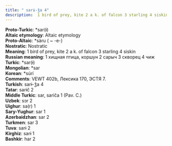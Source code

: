 ```yaml
---
title: " sarɨ-ǯa 4"
description:  1 bird of prey, kite 2 a k. of falcon 3 starling 4 siskin
---
```


<strong>Proto-Turkic</strong>:  *sar(ɨ)<br>
<strong>Altaic etymology</strong>:  Altaic etymology<br>
<strong> Proto-Altaic</strong>:  *sàru ( ~ -e-)<br>
<strong>Nostratic</strong>:  Nostratic<br>
<strong>Meaning</strong>:  1 bird of prey, kite 2 a k. of falcon 3 starling 4 siskin<br>
<strong>Russian meaning</strong>:  1 хищная птица, коршун 2 сарыч 3 скворец 4 чиж<br>
<strong>Turkic</strong>:  *sar(ɨ)<br>
<strong>Mongolian</strong>:  *sar<br>
<strong>Korean</strong>:  *súrí<br>
<strong>Comments</strong>:  VEWT 402b, Лексика 170, ЭСТЯ 7.<br>
<strong>Turkish</strong>:  sarɨ-ǯa 4<br>
<strong>Tatar</strong>:  sarɨč 2<br>
<strong>Middle Turkic</strong>:  sar, sariča 1 (Pav. C.)<br>
<strong>Uzbek</strong>:  sɔr 2<br>
<strong>Uighur</strong>:  sa(r) 1<br>
<strong>Sary-Yughur</strong>:  sar 1<br>
<strong>Azerbaidzhan</strong>:  sar 2<br>
<strong>Turkmen</strong>:  sar 3<br>
<strong>Tuva</strong>:  sarɨ 2<br>
<strong>Kirghiz</strong>:  sarɨ 1<br>
<strong>Bashkir</strong>:  har 2<br>


